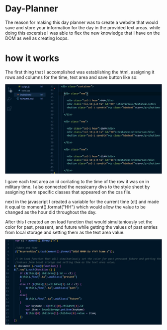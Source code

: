 # Day-Planner

The reason for making this day planner was to create a website that would save and store your information for the day in the provided text areas. while doing this excersise I was able to flex the new knowledge that I have on the DOM as well as creating loops. 

# how it works 

The first thing that I accomplished was establishing the html, assigning it rows and columns for the time, text area and save button like so:

<img src = "assets/htmlRows.jpg" alt= "html Rows and Columns example">

I gave each text area an id corilating to the time of the row it was on in military time. I also connected the nessicarry divs to the style sheet by assigning them specific classes that appeared on the css file.

next in the javascript I created a variable for the current time (ct) and made it equal to moment().format("HH") which would allow the value to be changed as the hour did throughout the day. 

After this I created an on load function that would simultaniously set the color for past, preasent, and future while getting the 
values of past entries from local storage and setting them as the text area value.

<img src = "assets/settingVar.jpg" alt= "javascript setting var and creating for each loop">
